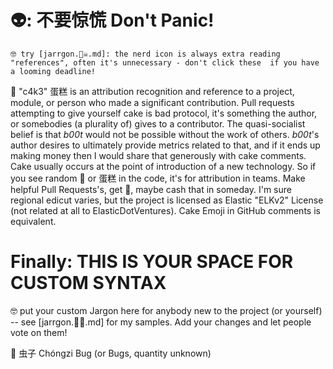 # 👽: 不要惊慌   Don't Panic!

```
🤓 try [jarrgon.🏴‍☠️.md]: the nerd icon is always extra reading "references", often it's unnecessary - don't click these  if you have a looming deadline! 
```

 🍰 "c4k3" 蛋糕 is an attribution recognition and reference to a project, module, or person who made a significant contribution.  Pull requests attempting to give yourself cake is bad protocol, it's something the author, or somebodies (a plurality of) gives to a contributor.  The quasi-socialist belief is that _b00t_ would not be possible without the work of others. _b00t_'s author desires to ultimately provide metrics related to that, and if it ends up making money then I would share that generously with cake comments.  Cake  usually occurs at the point of introduction of a new technology. So if you see random 🍰 or 蛋糕 in the code, it's for attribution in teams. Make helpful Pull Requests's, get 🍰, maybe cash that in someday.  I'm sure regional edicut varies, but the project is licensed as Elastic "ELKv2" License (not related at all to ElasticDotVentures).  Cake Emoji in GitHub comments is equivalent. 

# Finally: THIS IS YOUR SPACE FOR CUSTOM SYNTAX
🤓 put your custom Jargon here for anybody new to the project (or yourself) -- see [jarrgon.🏴‍☠️.md] for my samples.  Add your changes and let people vote on them!


🐛 虫子 Chóngzi  Bug (or Bugs, quantity unknown)

